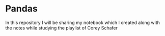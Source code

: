 # Pandas
In this repository I will be sharing my notebook which I created along with the notes while studying the playlist of Corey Schafer
